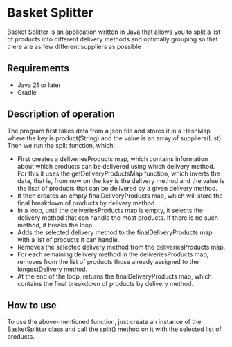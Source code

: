 # Basket Splitter

Basket Splitter is an application written in Java that allows you to split a list of products into different delivery methods and optimally 
grouping so that there are as few different suppliers as possible

## Requirements

- Java 21 or later
- Gradle

## Description of operation

The program first takes data from a json file and stores it in a HashMap, where the key is product(String) and the value is an array of suppliers(List<String>).
Then we run the split function, which:

- First creates a deliveriesProducts map, which contains information about which products can be delivered using which delivery method. For this it uses the getDeliveryProductsMap function, which inverts the data, that is, from now on the key is the delivery method and the value is the lisat of products that can be delivered by a given delivery method.
- It then creates an empty finalDeliveryProducts map, which will store the final breakdown of products by delivery method.
- In a loop, until the deliveriesProducts map is empty, it selects the delivery method that can handle the most products. If there is no such method, it breaks the loop.
- Adds the selected delivery method to the finalDeliveryProducts map with a list of products it can handle.
- Removes the selected delivery method from the deliveriesProducts map.
- For each remaining delivery method in the deliveriesProducts map, removes from the list of products those already assigned to the longestDelivery method.
- At the end of the loop, returns the finalDeliveryProducts map, which contains the final breakdown of products by delivery method.

## How to use

To use the above-mentioned function, just create an instance of the BasketSplitter class and call the split() method on it with the selected list of products.
